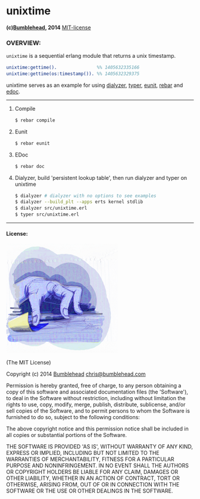 unixtime
========
**(c)[Bumblehead][0], 2014** [MIT-license](#license)

### OVERVIEW:

`unixtime` is a sequential erlang module that returns a unix timestamp.

```erlang
unixtime:gettime().               %% 1405632335166
unixtime:gettime(os:timestamp()). %% 1405632329375
```

unixtime serves as an example for using [dialyzer][1], [typer][2], [eunit][3], [rebar][5] and [edoc][4].


[0]: http://www.bumblehead.com "bumblehead"
[1]: http://www.erlang.org/doc/man/dialyzer.html "dialyzer"
[2]: http://user.it.uu.se/~tobiasl/publications/typer.pdf "typer"
[3]: http://erlang.org/doc/apps/eunit/chapter.html "eunit"
[4]: http://www.erlang.org/doc/apps/edoc/chapter.html "edoc"
[5]: https://github.com/rebar/rebar "rebar"


---------------------------------------------------------

 1. Compile
    ```bash
    $ rebar compile
    ```
 2. Eunit
    ```bash
    $ rebar eunit
    ```
 3. EDoc
    ```bash
    $ rebar doc
    ```
 4. Dialyzer, build 'persistent lookup table', then run dialyzer and typer on unixtime
    ```bash
    $ dialyzer # dialyzer with no options to see examples
    $ dialyzer --build_plt --apps erts kernel stdlib
    $ dialyzer src/unixtime.erl
    $ typer src/unixtime.erl
    ```


---------------------------------------------------------
#### <a id="license">License:

![scrounge](http://github.com/iambumblehead/scroungejs/raw/master/img/hand.png) 

(The MIT License)

Copyright (c) 2014 [Bumblehead][0] <chris@bumblehead.com>

Permission is hereby granted, free of charge, to any person obtaining a copy of this software and associated documentation files (the 'Software'), to deal in the Software without restriction, including without limitation the rights to use, copy, modify, merge, publish, distribute, sublicense, and/or sell copies of the Software, and to permit persons to whom the Software is furnished to do so, subject to the following conditions:

The above copyright notice and this permission notice shall be included in all copies or substantial portions of the Software.

THE SOFTWARE IS PROVIDED 'AS IS', WITHOUT WARRANTY OF ANY KIND, EXPRESS OR IMPLIED, INCLUDING BUT NOT LIMITED TO THE WARRANTIES OF MERCHANTABILITY, FITNESS FOR A PARTICULAR PURPOSE AND NONINFRINGEMENT. IN NO EVENT SHALL THE AUTHORS OR COPYRIGHT HOLDERS BE LIABLE FOR ANY CLAIM, DAMAGES OR OTHER LIABILITY, WHETHER IN AN ACTION OF CONTRACT, TORT OR OTHERWISE, ARISING FROM, OUT OF OR IN CONNECTION WITH THE SOFTWARE OR THE USE OR OTHER DEALINGS IN THE SOFTWARE.
